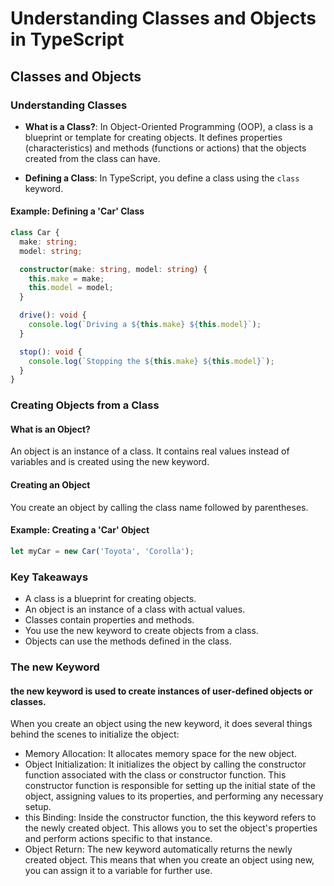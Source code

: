 # Understanding Classes and Objects in TypeScript

## Classes and Objects

### Understanding Classes

- **What is a Class?**: In Object-Oriented Programming (OOP), a class is a blueprint or template for creating objects. It defines properties (characteristics) and methods (functions or actions) that the objects created from the class can have.

- **Defining a Class**: In TypeScript, you define a class using the `class` keyword.

#### Example: Defining a 'Car' Class

```typescript
class Car {
  make: string;
  model: string;

  constructor(make: string, model: string) {
    this.make = make;
    this.model = model;
  }

  drive(): void {
    console.log(`Driving a ${this.make} ${this.model}`);
  }

  stop(): void {
    console.log(`Stopping the ${this.make} ${this.model}`);
  }
}
```

### Creating Objects from a Class

#### What is an Object?

An object is an instance of a class. It contains real values instead of variables and is created using the new keyword.

#### Creating an Object

You create an object by calling the class name followed by parentheses.

#### Example: Creating a 'Car' Object

```typescript
let myCar = new Car('Toyota', 'Corolla');
```

### Key Takeaways

- A class is a blueprint for creating objects.
- An object is an instance of a class with actual values.
- Classes contain properties and methods.
- You use the new keyword to create objects from a class.
- Objects can use the methods defined in the class.

### The new Keyword

#### the new keyword is used to create instances of user-defined objects or classes.

When you create an object using the new keyword, it does several things behind the scenes to initialize the object:

- Memory Allocation: It allocates memory space for the new object.
- Object Initialization: It initializes the object by calling the constructor function associated with the class or constructor function. This constructor function is responsible for setting up the initial state of the object, assigning values to its properties, and performing any necessary setup.
- this Binding: Inside the constructor function, the this keyword refers to the newly created object. This allows you to set the object's properties and perform actions specific to that instance.
- Object Return: The new keyword automatically returns the newly created object. This means that when you create an object using new, you can assign it to a variable for further use.
